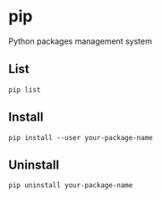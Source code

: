 <!-- -*- coding: utf-8; -*- -->

# pip

Python packages management system

## List

    pip list

## Install

    pip install --user your-package-name

## Uninstall

    pip uninstall your-package-name
